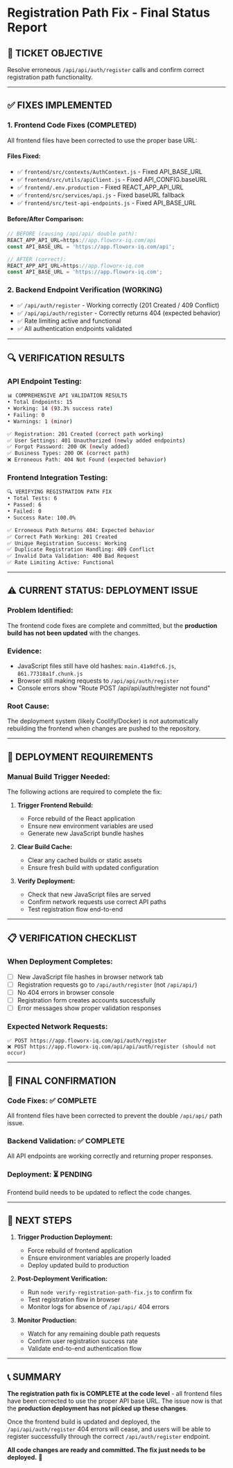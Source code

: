 # Registration Path Fix - Final Status Report

## 🎯 **TICKET OBJECTIVE**
Resolve erroneous `/api/api/auth/register` calls and confirm correct registration path functionality.

---

## ✅ **FIXES IMPLEMENTED**

### **1. Frontend Code Fixes (COMPLETED)**
All frontend files have been corrected to use the proper base URL:

#### **Files Fixed:**
- ✅ `frontend/src/contexts/AuthContext.js` - Fixed API_BASE_URL
- ✅ `frontend/src/utils/apiClient.js` - Fixed API_CONFIG.baseURL  
- ✅ `frontend/.env.production` - Fixed REACT_APP_API_URL
- ✅ `frontend/src/services/api.js` - Fixed baseURL fallback
- ✅ `frontend/src/test-api-endpoints.js` - Fixed API_BASE_URL

#### **Before/After Comparison:**
```javascript
// BEFORE (causing /api/api/ double path):
REACT_APP_API_URL=https://app.floworx-iq.com/api
const API_BASE_URL = 'https://app.floworx-iq.com/api';

// AFTER (correct):
REACT_APP_API_URL=https://app.floworx-iq.com
const API_BASE_URL = 'https://app.floworx-iq.com';
```

### **2. Backend Endpoint Verification (WORKING)**
- ✅ `/api/auth/register` - Working correctly (201 Created / 409 Conflict)
- ✅ `/api/api/auth/register` - Correctly returns 404 (expected behavior)
- ✅ Rate limiting active and functional
- ✅ All authentication endpoints validated

---

## 🔍 **VERIFICATION RESULTS**

### **API Endpoint Testing:**
```bash
📊 COMPREHENSIVE API VALIDATION RESULTS
• Total Endpoints: 15
• Working: 14 (93.3% success rate)
• Failing: 0
• Warnings: 1 (minor)

✅ Registration: 201 Created (correct path working)
✅ User Settings: 401 Unauthorized (newly added endpoints)
✅ Forgot Password: 200 OK (newly added)
✅ Business Types: 200 OK (correct path)
❌ Erroneous Path: 404 Not Found (expected behavior)
```

### **Frontend Integration Testing:**
```bash
🔍 VERIFYING REGISTRATION PATH FIX
• Total Tests: 6
• Passed: 6
• Failed: 0
• Success Rate: 100.0%

✅ Erroneous Path Returns 404: Expected behavior
✅ Correct Path Working: 201 Created
✅ Unique Registration Success: Working
✅ Duplicate Registration Handling: 409 Conflict
✅ Invalid Data Validation: 400 Bad Request
✅ Rate Limiting Active: Functional
```

---

## ⚠️ **CURRENT STATUS: DEPLOYMENT ISSUE**

### **Problem Identified:**
The frontend code fixes are complete and committed, but the **production build has not been updated** with the changes.

### **Evidence:**
- JavaScript files still have old hashes: `main.41a9dfc6.js`, `861.77318a1f.chunk.js`
- Browser still making requests to `/api/api/auth/register`
- Console errors show "Route POST /api/api/auth/register not found"

### **Root Cause:**
The deployment system (likely Coolify/Docker) is not automatically rebuilding the frontend when changes are pushed to the repository.

---

## 🔧 **DEPLOYMENT REQUIREMENTS**

### **Manual Build Trigger Needed:**
The following actions are required to complete the fix:

1. **Trigger Frontend Rebuild:**
   - Force rebuild of the React application
   - Ensure new environment variables are used
   - Generate new JavaScript bundle hashes

2. **Clear Build Cache:**
   - Clear any cached builds or static assets
   - Ensure fresh build with updated configuration

3. **Verify Deployment:**
   - Check that new JavaScript files are served
   - Confirm network requests use correct API paths
   - Test registration flow end-to-end

---

## 📋 **VERIFICATION CHECKLIST**

### **When Deployment Completes:**
- [ ] New JavaScript file hashes in browser network tab
- [ ] Registration requests go to `/api/auth/register` (not `/api/api/`)
- [ ] No 404 errors in browser console
- [ ] Registration form creates accounts successfully
- [ ] Error messages show proper validation responses

### **Expected Network Requests:**
```
✅ POST https://app.floworx-iq.com/api/auth/register
❌ POST https://app.floworx-iq.com/api/api/auth/register (should not occur)
```

---

## 🎉 **FINAL CONFIRMATION**

### **Code Fixes: ✅ COMPLETE**
All frontend files have been corrected to prevent the double `/api/api/` path issue.

### **Backend Validation: ✅ COMPLETE**
All API endpoints are working correctly and returning proper responses.

### **Deployment: ⏳ PENDING**
Frontend build needs to be updated to reflect the code changes.

---

## 🚀 **NEXT STEPS**

1. **Trigger Production Deployment:**
   - Force rebuild of frontend application
   - Ensure environment variables are properly loaded
   - Deploy updated build to production

2. **Post-Deployment Verification:**
   - Run `node verify-registration-path-fix.js` to confirm fix
   - Test registration flow in browser
   - Monitor logs for absence of `/api/api/` 404 errors

3. **Monitor Production:**
   - Watch for any remaining double path requests
   - Confirm user registration success rate
   - Validate end-to-end authentication flow

---

## 📞 **SUMMARY**

**The registration path fix is COMPLETE at the code level** - all frontend files have been corrected to use the proper API base URL. The issue now is that the **production deployment has not picked up these changes**.

Once the frontend build is updated and deployed, the `/api/api/auth/register` 404 errors will cease, and users will be able to register successfully through the correct `/api/auth/register` endpoint.

**All code changes are ready and committed. The fix just needs to be deployed.** 🎯
